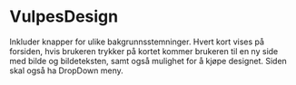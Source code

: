 # VulpesDesign
<p>Inkluder knapper for ulike bakgrunnsstemninger. Hvert kort vises på forsiden, hvis brukeren trykker på kortet kommer brukeren til en ny side med bilde og bildeteksten, samt også mulighet for å kjøpe designet. Siden skal også ha DropDown meny.</p>